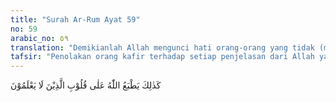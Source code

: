 ```yaml
---
title: "Surah Ar-Rum Ayat 59"
no: 59
arabic_no: ٥٩
translation: "Demikianlah Allah mengunci hati orang-orang yang tidak (mau) memahami. "
tafsir: "Penolakan orang kafir terhadap setiap penjelasan dari Allah yang disampaikan Nabi Muhammad itu adalah karena hati mereka telah ditutup oleh Allah. Penutupan hati itu terjadi karena mereka sendiri yang selalu menutupnya terhadap setiap ayat atau kebenaran yang disampaikan kepada mereka, akhirnya hati itu benar-benar tertutup. Mereka tidak mau mengerti dan tidak mau memahami hakikat kebenaran yang disampaikan kepada mereka dan menyombongkan diri, akhirnya mereka kafir."
---
```

كَذٰلِكَ يَطْبَعُ اللّٰهُ عَلٰى قُلُوْبِ الَّذِيْنَ لَا يَعْلَمُوْنَ